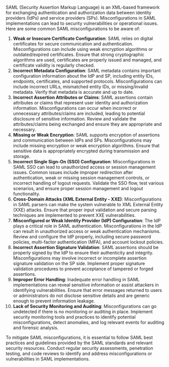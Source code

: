 SAML (Security Assertion Markup Language) is an XML-based framework for exchanging authentication and authorization data between identity providers (IdPs) and service providers (SPs). Misconfigurations in SAML implementations can lead to security vulnerabilities or operational issues. Here are some common SAML misconfigurations to be aware of:

1. **Weak or Insecure Certificate Configuration**: SAML relies on digital certificates for secure communication and authentication. Misconfigurations can include using weak encryption algorithms or outdated/expired certificates. Ensure that strong cryptographic algorithms are used, certificates are properly issued and managed, and certificate validity is regularly checked.
2. **Incorrect Metadata Configuration**: SAML metadata contains important configuration information about the IdP and SP, including entity IDs, endpoints, certificates, and supported protocols. Misconfigurations can include incorrect URLs, mismatched entity IDs, or missing/invalid metadata. Verify that metadata is accurate and up to date.
3. **Incorrect Assertion Attributes or Claims**: SAML assertions contain attributes or claims that represent user identity and authorization information. Misconfigurations can occur when incorrect or unnecessary attributes/claims are included, leading to potential disclosure of sensitive information. Review and validate the attributes/claims being exchanged and ensure they are appropriate and necessary.
4. **Missing or Weak Encryption**: SAML supports encryption of assertions and communication between IdPs and SPs. Misconfigurations may include missing encryption or weak encryption algorithms. Ensure that sensitive data is appropriately encrypted during transmission and storage.
5. **Incorrect Single Sign-On (SSO) Configuration**: Misconfigurations in SAML SSO can lead to unauthorized access or session management issues. Common issues include improper redirection after authentication, weak or missing session management controls, or incorrect handling of logout requests. Validate the SSO flow, test various scenarios, and ensure proper session management and logout functionality. 
6. **Cross-Domain Attacks (XML External Entity - XXE)**: Misconfigurations in SAML parsers can make the system vulnerable to XML External Entity (XXE) attacks. Ensure that proper input validation and secure parsing techniques are implemented to prevent XXE vulnerabilities.
7. **Misconfigured or Weak Identity Provider (IdP) Configuration**: The IdP plays a critical role in SAML authentication. Misconfigurations in the IdP can result in unauthorized access or weak authentication mechanisms. Review and configure the IdP properly, including secure password policies, multi-factor authentication (MFA), and account lockout policies.
8. **Incorrect Assertion Signature Validation**: SAML assertions should be properly signed by the IdP to ensure their authenticity and integrity. Misconfigurations may involve incorrect or incomplete assertion signature validation on the SP side. Implement proper signature validation procedures to prevent acceptance of tampered or forged assertions.  
9. **Improper Error Handling**: Inadequate error handling in SAML implementations can reveal sensitive information or assist attackers in identifying vulnerabilities. Ensure that error messages returned to users or administrators do not disclose sensitive details and are generic enough to prevent information leakage.
10. **Lack of Security Monitoring and Auditing**: Misconfigurations can go undetected if there is no monitoring or auditing in place. Implement security monitoring tools and practices to identify potential misconfigurations, detect anomalies, and log relevant events for auditing and forensic analysis.

To mitigate SAML misconfigurations, it is essential to follow SAML best practices and guidelines provided by the SAML standards and relevant security resources. Conduct regular security assessments, penetration testing, and code reviews to identify and address misconfigurations or vulnerabilities in SAML implementations.